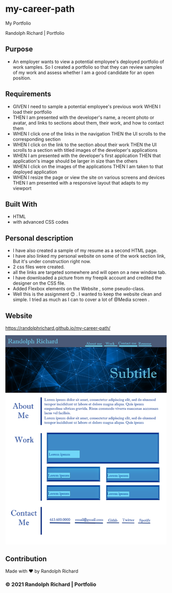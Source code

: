 # my-career-path
My Portfolio

Randolph Richard | Portfolio


## Purpose
* An employer wants to view a potential employee's deployed portfolio of work samples.
So I created a portfolio so that they can review samples of my work and assess whether I am a good candidate for an open position.

## Requirements
* GIVEN I need to sample a potential employee's previous work
WHEN I load their portfolio
* THEN I am presented with the developer's name, a recent photo or avatar, and links to sections about them, their work, and how to contact them
* WHEN I click one of the links in the navigation
THEN the UI scrolls to the corresponding section
* WHEN I click on the link to the section about their work
THEN the UI scrolls to a section with titled images of the developer's applications
* WHEN I am presented with the developer's first application
THEN that application's image should be larger in size than the others
* WHEN I click on the images of the applications
THEN I am taken to that deployed application
* WHEN I resize the page or view the site on various screens and devices
THEN I am presented with a responsive layout that adapts to my viewport

## Built With
* HTML
* with advanced CSS codes


## Personal description
* I have also created a sample of my resume as a second HTML page.
* I have also linked my personal website on some of the work section link, But it's under construction right now.
* 2 css files were created. 
* all the links are targeted somewhere and will open on a new window tab.
* I have downloaded a picture from my freepik account and credited the designer on the CSS file.
* Added Flexbox elements on the Website , some pseudo-class.
* Well this is the assignment 😊 . I wanted to keep the website clean and simple. I tried as much as I can to cover a lot of @Media screen . 


## Website
https://randolphrichard.github.io/my-career-path/

![](/develop/images/portfolio-wireframe.png)



## Contribution
Made with ❤️ by Randolph Richard
### © 2021 Randolph Richard | Portfolio

